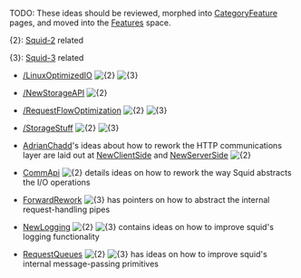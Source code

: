 TODO: These ideas should be reviewed, morphed into
[CategoryFeature](/CategoryFeature#)
pages, and moved into the
[Features](/Features#)
space.

{2}:
[Squid-2](/RoadMap/Squid2#)
related

{3}:
[Squid-3](/RoadMap/Squid3#)
related

  - [/LinuxOptimizedIO](/DevelopmentIdeas/LinuxOptimizedIO#)
    ![{2}](https://wiki.squid-cache.org/wiki/squidtheme/img/prio2.png)
    ![{3}](https://wiki.squid-cache.org/wiki/squidtheme/img/prio3.png)

  - [/NewStorageAPI](/DevelopmentIdeas/NewStorageAPI#)
    ![{2}](https://wiki.squid-cache.org/wiki/squidtheme/img/prio2.png)

  - [/RequestFlowOptimization](/DevelopmentIdeas/RequestFlowOptimization#)
    ![{2}](https://wiki.squid-cache.org/wiki/squidtheme/img/prio2.png)
    ![{3}](https://wiki.squid-cache.org/wiki/squidtheme/img/prio3.png)

  - [/StorageStuff](/DevelopmentIdeas/StorageStuff#)
    ![{2}](https://wiki.squid-cache.org/wiki/squidtheme/img/prio2.png)
    ![{3}](https://wiki.squid-cache.org/wiki/squidtheme/img/prio3.png)

  - [AdrianChadd](/AdrianChadd#)'s
    ideas about how to rework the HTTP communications layer are laid out
    at
    [NewClientSide](/NewClientSide#)
    and
    [NewServerSide](/NewServerSide#)
    ![{2}](https://wiki.squid-cache.org/wiki/squidtheme/img/prio2.png)

  - [CommApi](/CommApi#)
    ![{2}](https://wiki.squid-cache.org/wiki/squidtheme/img/prio2.png)
    details ideas on how to rework the way Squid abstracts the I/O
    operations

  - [ForwardRework](/ForwardRework#)
    ![{3}](https://wiki.squid-cache.org/wiki/squidtheme/img/prio3.png)
    has pointers on how to abstract the internal request-handling pipes

  - [NewLogging](/NewLogging#)
    ![{2}](https://wiki.squid-cache.org/wiki/squidtheme/img/prio2.png)
    ![{3}](https://wiki.squid-cache.org/wiki/squidtheme/img/prio3.png)
    contains ideas on how to improve squid's logging functionality

  - [RequestQueues](/RequestQueues#)
    ![{2}](https://wiki.squid-cache.org/wiki/squidtheme/img/prio2.png)
    ![{3}](https://wiki.squid-cache.org/wiki/squidtheme/img/prio3.png)
    has ideas on how to improve squid's internal message-passing
    primitives
